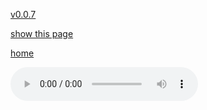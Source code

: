[v0.0.7](https://github.com/littleflute/a44/edit/master/cd4/readme.md)

[show this page](https://littleflute.github.io/a44/cd4)

[home](..)



<audio controls id="player"> 
  <source src="https://littleflute.github.io/a44/cd4/01_曲目 1.mp3" type="audio/mpeg">
Your browser does not support the audio element.
</audio>
<div id="xd"> 
</div>
<script>
var d = document.getElementById("xd"); 
var html = d.innerHTML; 
for(var n = 1; n<=24; n++)
{
  html += fNewBtn(n);
}

d.innerHTML = html;

var p = document.getElementById("player");
function f(i)
{
    var s = "https://littleflute.github.io/a44/cd4/";
    if(i<10) 
    {
    	s += "0";
    } 
    s += i;
    s += "_曲目 ";
    s += i;
    s += ".mp3";
    
	p.src = s; 
    p.play();
}
function fNewBtn(i)
{
	var rHTML = "";
    rHTML = "<button onclick='f(";
    rHTML += i;
    rHTML += ");'>";
    rHTML += i;
    rHTML += "</button>";
    return rHTML;
}
</script>



